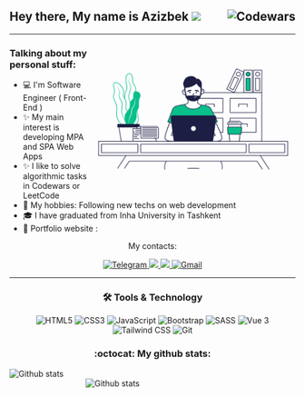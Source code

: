 ## Hey there, My name is Azizbek <img src="https://media.giphy.com/media/hvRJCLFzcasrR4ia7z/giphy.gif" width="25px"><img align="right" alt="Codewars" src="https://www.codewars.com/users/Azizbek98/badges/large"/>

<hr />

<img align="right" alt="Programmer" src="programmer.gif" width="360" height="265" />

### Talking about my personal stuff:

- 💻 I'm Software Engineer ( Front-End )
- ✨ My main interest is developing MPA and SPA Web Apps
- ✨ I like to solve algorithmic tasks in Codewars or LeetCode
- 🔭 My hobbies: Following new techs on web development
- 🎓 I have graduated from Inha University in Tashkent
- 🎨 Portfolio website :

<div align="center">
  <p align="center">My contacts: </p>
  <a href="https://t.me/a_Samatov">
    <img alt="Telegram" src="https://img.shields.io/badge/Telegram-2CA5E0?style=for-the-badge&logo=telegram&logoColor=white" />
  </a>
  <a href="https://www.linkedin.com/in/azizbek-samatov-b27859188/">
    <img src="https://img.shields.io/badge/linkedin-%230077B5.svg?&style=for-the-badge&logo=linkedin&logoColor=white" />
  </a>
  <a href="#">
    <img src="https://img.shields.io/badge/Discord-%237289DA.svg?style=for-the-badge&logo=discord&logoColor=white" />
  </a>
  <a href="mailto:azizbeksamatov98@gmail.com">
    <img alt="Gmail" src="https://img.shields.io/badge/Gmail-D14836?style=for-the-badge&logo=gmail&logoColor=white" />
  </a>
</div>

<hr />

<div align="center">
  <h3 align="center">🛠 Tools & Technology</h3>
  
  <img alt="HTML5" src="https://img.shields.io/badge/html5-%23E34F26.svg?style=for-the-badge&logo=html5&logoColor=white"/>
  <img alt="CSS3" src="https://img.shields.io/badge/css3-%231572B6.svg?style=for-the-badge&logo=css3&logoColor=white"/>
  <img alt="JavaScript" src="https://img.shields.io/badge/javascript-%23323330.svg?style=for-the-badge&logo=javascript&logoColor=%23F7DF1E"/>
  <img alt="Bootstrap" src="https://img.shields.io/badge/bootstrap-%23563D7C.svg?style=for-the-badge&logo=bootstrap&logoColor=white"/>
  <img alt="SASS" src="https://img.shields.io/badge/SASS-hotpink.svg?style=for-the-badge&logo=SASS&logoColor=white"/>
  <img alt="Vue 3" src="https://img.shields.io/badge/Vue 3-35495E?style=for-the-badge&logo=vuedotjs&logoColor=4FC08D"/>
  <img alt="Tailwind CSS" src="https://img.shields.io/badge/tailwindcss-%2338B2AC.svg?style=for-the-badge&logo=tailwind-css&logoColor=white" />
  <img alt="Git" src="https://img.shields.io/badge/Git-F05032?style=for-the-badge&logo=git&logoColor=white"/>
</div>

<div align="center">
  <h3>:octocat: My github stats:</h3>
</div>
<img align="left" alt="Github stats" src="https://github-readme-stats.vercel.app/api?username=azizbek98&theme=default" width="430" />
<img align="right" alt="Github stats" src="https://github-readme-stats.vercel.app/api/top-langs/?username=azizbek98&langs_count=6&layout=compact" width="370" />

<!--
**Azizbek98/Azizbek98** is a ✨ _special_ ✨ repository because its `README.md` (this file) appears on your GitHub profile.

Here are some ideas to get you started:

- 🔭 I’m currently working on ...
- 🌱 I’m currently learning ...
- 👯 I’m looking to collaborate on ...
- 🤔 I’m looking for help with ...
- 💬 Ask me about ...
- 📫 How to reach me: ...
- 😄 Pronouns: ...
- ⚡ Fun fact: ...
-->
